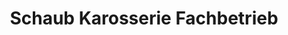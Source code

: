 ---
title: "Schaub Karosserie Fachbetrieb"
url: /niestetal/schaub-karosserie-fachbetrieb/
shop: Autowerkstatt
---